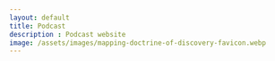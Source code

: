 ```yaml
---
layout: default
title: Podcast
description : Podcast website
image: /assets/images/mapping-doctrine-of-discovery-favicon.webp
---
```

